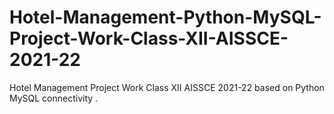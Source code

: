# Hotel-Management-Python-MySQL-Project-Work-Class-XII-AISSCE-2021-22
Hotel Management Project Work Class XII AISSCE 2021-22 based on Python MySQL connectivity .
